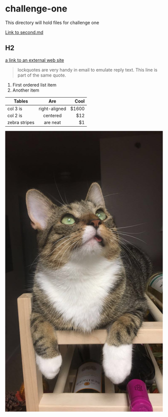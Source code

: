 # challenge-one
This directory will hold files for challenge one 

[Link to second.md](https://github.com/marissawatkins/challenge-one/blob/master/second.md)

## H2
[a link to an external web site](https://www.google.com)

> lockquotes are very handy in email to emulate reply text.
> This line is part of the same quote.

1. First ordered list item
2. Another item

| Tables        | Are           | Cool  |
| ------------- |:-------------:| -----:|
| col 3 is      | right-aligned | $1600 |
| col 2 is      | centered      |   $12 |
| zebra stripes | are neat      |    $1 |

![Image](https://github.com/marissawatkins/challenge-one/blob/master/IMG_0522.JPG)

